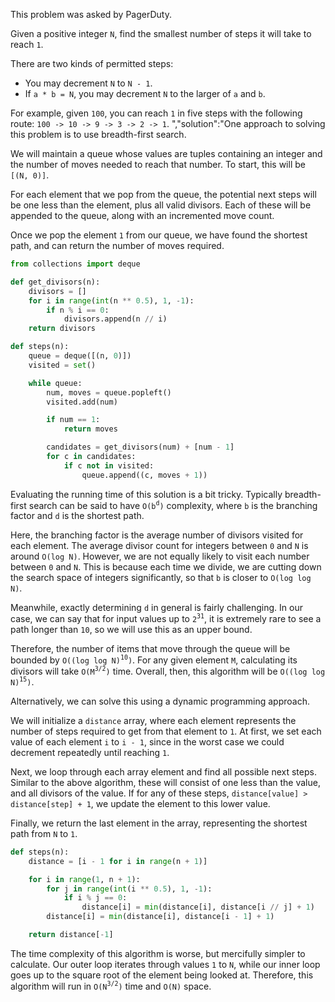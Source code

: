 This problem was asked by PagerDuty.

Given a positive integer `N`, find the smallest number of steps it will take to reach `1`.

There are two kinds of permitted steps:
* You may decrement `N` to `N - 1`.
* If `a * b = N`, you may decrement `N` to the larger of `a` and `b`.

For example, given `100`, you can reach `1` in five steps with the following route: `100 -> 10 -> 9 -> 3 -> 2 -> 1`.
","solution":"One approach to solving this problem is to use breadth-first search.

We will maintain a queue whose values are tuples containing an integer and the number of moves needed to reach that number. To start, this will be `[(N, 0)]`.

For each element that we pop from the queue, the potential next steps will be one less than the element, plus all valid divisors. Each of these will be appended to the queue, along with an incremented move count.

Once we pop the element `1` from our queue, we have found the shortest path, and can return the number of moves required.

```python
from collections import deque

def get_divisors(n):
    divisors = []
    for i in range(int(n ** 0.5), 1, -1):
        if n % i == 0:
            divisors.append(n // i)
    return divisors

def steps(n):
    queue = deque([(n, 0)])
    visited = set()

    while queue:
        num, moves = queue.popleft()
        visited.add(num)

        if num == 1:
            return moves

        candidates = get_divisors(num) + [num - 1]
        for c in candidates:
            if c not in visited:
                queue.append((c, moves + 1))
```

Evaluating the running time of this solution is a bit tricky. Typically breadth-first search can be said to have `O(b`<sup>`d`</sup>`)` complexity, where `b` is the branching factor and `d` is the shortest path.

Here, the branching factor is the average number of divisors visited for each element. The average divisor count for integers between `0` and `N` is around `O(log N)`. However, we are not equally likely to visit each number between `0` and `N`. This is because each time we divide, we are cutting down the search space of integers significantly, so that `b` is closer to `O(log log N)`.

Meanwhile, exactly determining `d` in general is fairly challenging. In our case, we can say that for input values up to `2`<sup>`31`</sup>, it is extremely rare to see a path longer than `10`, so we will use this as an upper bound.

Therefore, the number of items that move through the queue will be bounded by `O((log log N)`<sup>`10`</sup>`)`. For any given element `M`, calculating its divisors will take `O(M`<sup>`3/2`</sup>`)` time. Overall, then, this algorithm will be `O((log log N)`<sup>`15`</sup>`)`.

Alternatively, we can solve this using a dynamic programming approach.

We will initialize a `distance` array, where each element represents the number of steps required to get from that element to `1`. At first, we set each value of each element `i` to `i - 1`, since in the worst case we could decrement repeatedly until reaching `1`.

Next, we loop through each array element and find all possible next steps. Similar to the above algorithm, these will consist of one less than the value, and all divisors of the value. If for any of these steps, `distance[value] > distance[step] + 1`, we update the element to this lower value.

Finally, we return the last element in the array, representing the shortest path from `N` to `1`.

```python
def steps(n):
    distance = [i - 1 for i in range(n + 1)]

    for i in range(1, n + 1):
        for j in range(int(i ** 0.5), 1, -1):
            if i % j == 0:
                distance[i] = min(distance[i], distance[i // j] + 1)
        distance[i] = min(distance[i], distance[i - 1] + 1)

    return distance[-1]
```

The time complexity of this algorithm is worse, but mercifully simpler to calculate. Our outer loop iterates through values `1` to `N`, while our inner loop goes up to the square root of the element being looked at. Therefore, this algorithm will run in `O(N`<sup>`3/2`</sup>`)` time and `O(N)` space.



